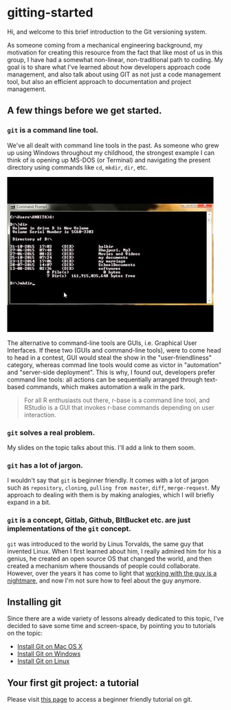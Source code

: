 # gitting-started

Hi, and welcome to this brief introduction to the Git versioning system. 

As someone coming from a mechanical engineering background, my motivation for creating this resource from the fact that like most of us in this group, I have had a somewhat non-linear, non-traditional path to coding. My goal is to share what I've learned about how developers approach code management, and also talk about using GIT as not just a code management tool, but also an efficient approach to documentation and project management.


## A few things before we get started.


### `git` is a command line tool.

We've all dealt with command line tools in the past. As someone who grew up using Windows throughout my childhood, the strongest example I can think of is opening up MS-DOS (or Terminal) and navigating the present directory using commands like `cd`, `mkdir`, `dir`, etc. 

![MS DOS](https://github.com/datartathon/gitting-started/blob/master/images/dos.jpg?raw=true)

The alternative to command-line tools are GUIs, i.e. Graphical User Interfaces. If these two (GUIs and command-line tools), were to come head to head in a contest, GUI would steal the show in the "user-friendliness" category, whereas commad line tools would come as victor in "automation" and "server-side deployment". This is why, I found out, developers prefer command line tools: all actions can be sequentially arranged through text-based commands, which makes automation a walk in the park.  

> For all R enthusiasts out there, r-base is a command line tool, and RStudio is a GUI that invokes r-base commands depending on user interaction.

### `git` solves a real problem.

My slides on the topic talks about this. I'll add a link to them soom.

### `git` has a lot of jargon.

I wouldn't say that `git` is beginner friendly. It comes with a lot of jargon such as `repository`, `cloning`, `pulling from master`, `diff`, `merge-request`. My approach to dealing with them is by making analogies, which I will briefly expand in a bit.   


### `git` is a concept, Gitlab, Github, BItBucket etc. are just implementations of the `git` concept.

`git` was introduced to the world by Linus Torvalds, the same guy that invented Linux. When I first learned about him, I really admired him for his a genius, he created an open source OS that changed the world, and then created a mechanism where thousands of people could collaborate. However, over the years it has come to light that [working with the guy is a nightmare](https://www.newyorker.com/science/elements/after-years-of-abusive-e-mails-the-creator-of-linux-steps-aside), and now I'm not sure how to feel about the guy anymore.


## Installing git
Since there are a wide variety of lessons already dedicated to this topic, I've decided to save some time and screen-space, by pointing you to tutorials on the topic:

* [Install Git on Mac OS X](https://www.atlassian.com/git/tutorials/install-git#mac-os-x)
* [Install Git on Windows](https://www.atlassian.com/git/tutorials/install-git#windows)
* [Install Git on Linux](https://www.atlassian.com/git/tutorials/install-git#linux)

## Your first git project: a tutorial

Please visit [this page](TUTORIAL.md) to access a beginner friendly tutorial on git.

